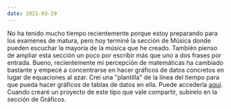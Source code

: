 ```yaml
---
date: 2021-03-29
---
```


No ha tenido mucho tiempo recientemente porque estoy preparando para los examenes de matura, pero hoy terminé la sección de Música donde pueden escuchar la mayoría de la música que he creado. También pienso de ampliar esta sección un poco por escribir más que uno a dos frases por entrada. Bueno, recientemente mi percepción de matemáticas ha cambiado bastante y empecé a concentrarse en hacer gráficos de datos concretos en lugar de equaciones al azar. Creí una "plantilla" de la línea del tiempo para que pueda hacer gráficos de tablas de datos en ella. Puede accederla [aquí](https://www.desmos.com/calculator/6pphgr9wn5). Cuando crearé un proyecto de este tipo que vale compartir, subirelo en la sección de Gráficos.

<br/>

<MdImage img="graphs.png" width="432" height="284" class="border"></MdImage>
